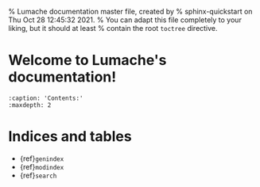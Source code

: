 % Lumache documentation master file, created by
% sphinx-quickstart on Thu Oct 28 12:45:32 2021.
% You can adapt this file completely to your liking, but it should at least
% contain the root `toctree` directive.

# Welcome to Lumache's documentation!

```{toctree}
:caption: 'Contents:'
:maxdepth: 2
```

# Indices and tables

- {ref}`genindex`
- {ref}`modindex`
- {ref}`search`
